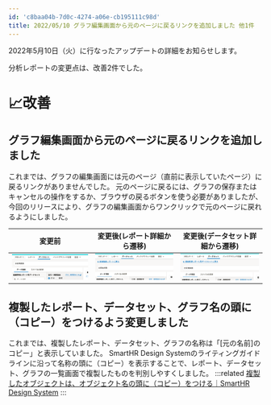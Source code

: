 ```yaml
---
id: 'c8baa04b-7d0c-4274-a06e-cb195111c98d'
title: 2022/05/10 グラフ編集画面から元のページに戻るリンクを追加しました 他1件
---
```

2022年5月10日（火）に行なったアップデートの詳細をお知らせします。

分析レポートの変更点は、改善2件でした。

# 📈改善

## グラフ編集画面から元のページに戻るリンクを追加しました

これまでは、グラフの編集画面には元のページ（直前に表示していたページ）に戻るリンクがありませんでした。
元のページに戻るには、グラフの保存またはキャンセルの操作をするか、ブラウザの戻るボタンを使う必要がありましたが、今回のリリースにより、グラフの編集画面からワンクリックで元のページに戻れるようにしました。

| **変更前** | **変更後(レポート詳細から遷移)** | **変更後(データセット詳細から遷移)** |
| --- | --- | --- |
| ![](./before.png) | ![](./after-1.png) | ![](./after-2.png) |

## 複製したレポート、データセット、グラフ名の頭に（コピー）をつけるよう変更しました

これまでは、複製したレポート、データセット、グラフの名称は「[元の名前]のコピー」と表示していました。
SmartHR Design Systemのライティングガイドラインに沿って名称の頭に（コピー）を表示することで、レポート、データセット、グラフの一覧画面で複製したものを判別しやすくしました。
:::related
[複製したオブジェクトは、オブジェクト名の頭に（コピー）をつける｜SmartHR Design System](https://smarthr.design/products/contents/writing-style/#recNMnMROpX6yK9CR-0)
:::

